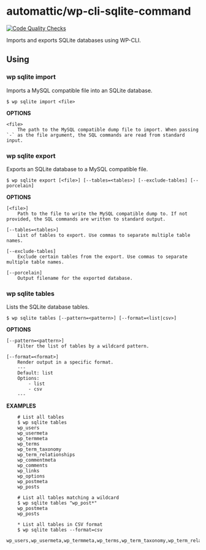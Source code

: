 automattic/wp-cli-sqlite-command
================================

[![Code Quality Checks](https://github.com/Automattic/wp-cli-sqlite-command/actions/workflows/code-quality.yml/badge.svg)](https://github.com/Automattic/wp-cli-sqlite-command/actions/workflows/code-quality.yml)

Imports and exports SQLite databases using WP-CLI.

## Using

### wp sqlite import

Imports a MySQL compatible file into an SQLite database.

```
$ wp sqlite import <file>
```

**OPTIONS**

	<file>
		The path to the MySQL compatible dump file to import. When passing `-` as the file argument, the SQL commands are read from standard input.

### wp sqlite export

Exports an SQLite database to a MySQL compatible file.

```
$ wp sqlite export [<file>] [--tables=<tables>] [--exclude-tables] [--porcelain]
```

**OPTIONS**

	[<file>]
		Path to the file to write the MySQL compatible dump to. If not provided, the SQL commands are written to standard output.

	[--tables=<tables>]
		List of tables to export. Use commas to separate multiple table names.

	[--exclude-tables]
		Exclude certain tables from the export. Use commas to separate multiple table names.

	[--porcelain]
		Output filename for the exported database.

### wp sqlite tables

Lists the SQLite database tables.

```
$ wp sqlite tables [--pattern=<pattern>] [--format=<list|csv>]
```

**OPTIONS**

	[--pattern=<pattern>]
		Filter the list of tables by a wildcard pattern.

	[--format=<format>]
		Render output in a specific format.
		---
		Default: list
		Options:
			- list
			- csv
		---

**EXAMPLES**

```
    # List all tables
    $ wp sqlite tables
	wp_users
	wp_usermeta
	wp_termmeta
	wp_terms
	wp_term_taxonomy
	wp_term_relationships
	wp_commentmeta
	wp_comments
	wp_links
	wp_options
	wp_postmeta
	wp_posts

    # List all tables matching a wildcard
    $ wp sqlite tables "wp_post*"
	wp_postmeta
	wp_posts

	* List all tables in CSV format
	$ wp sqlite tables --format=csv
	wp_users,wp_usermeta,wp_termmeta,wp_terms,wp_term_taxonomy,wp_term_relationships,wp_commentmeta,wp_comments,wp_links,wp_options,wp_postmeta,wp_posts
```
